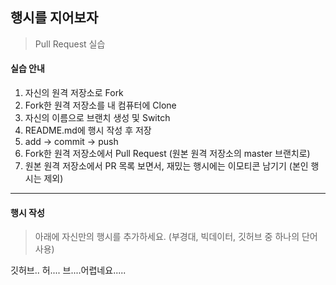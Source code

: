 ## 행시를 지어보자

> Pull Request 실습



#### 실습 안내

1. 자신의 원격 저장소로 Fork
2. Fork한 원격 저장소를 내 컴퓨터에 Clone
3. 자신의 이름으로 브랜치 생성 및 Switch
4. README.md에 행시 작성 후 저장
5. add -> commit -> push
6. Fork한 원격 저장소에서 Pull Request (원본 원격 저장소의 master 브랜치로)
7. 원본 원격 저장소에서 PR 목록 보면서, 재밌는 행시에는 이모티콘 남기기 (본인 행시는 제외)



---



#### 행시 작성

> 아래에 자신만의 행시를 추가하세요. (부경대, 빅데이터, 깃허브 중 하나의 단어 사용)

깃허브..
허....
브....어렵네요.....
